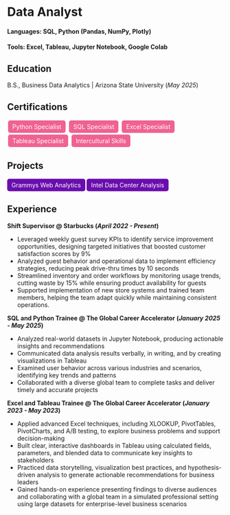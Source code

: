 # Data Analyst

#### Languages: SQL, Python (Pandas, NumPy, Plotly)
#### Tools: Excel, Tableau, Jupyter Notebook, Google Colab

## Education			        		
B.S., Business Data Analytics | Arizona State University (_May 2025_)

## Certifications

<a href="https://www.credential.net/5b99cdb5-95e5-48e9-b163-b9c59b5f96d8#acc.IBRzQVAs" target="_blank" style="padding:6px 10px; background-color:#ef6292; color:white; border-radius:5px; text-decoration:none; display:inline-block; margin:2px;">Python Specialist</a>
<a href="https://www.credential.net/c1f708ad-4d4a-403b-be1a-772aad27b0dd#acc.Abowy197" target="_blank" style="padding:6px 10px; background-color:#ef6292; color:white; border-radius:5px; text-decoration:none; display:inline-block; margin:2px;">SQL Specialist</a>
<a href="https://www.credential.net/414b3053-4053-403d-aaeb-739dfcd8bbd2#acc.6QP34AVI" target="_blank" style="padding:6px 10px; background-color:#ef6292; color:white; border-radius:5px; text-decoration:none; display:inline-block; margin:2px;">Excel Specialist</a>
<a href="https://www.credential.net/0558143e-40b4-4a74-9b86-62874c1ac1da#acc.fq7OjQpC" target="_blank" style="padding:6px 10px; background-color:#ef6292; color:white; border-radius:5px; text-decoration:none; display:inline-block; margin:2px;">Tableau Specialist</a>
<a href="https://www.credential.net/e68ea159-0cec-4fc2-8a15-2841a294d632#acc.43aYyUWn" target="_blank" style="padding:6px 10px; background-color:#ef6292; color:white; border-radius:5px; text-decoration:none; display:inline-block; margin:2px;">Intercultural Skills</a>

## Projects
<a href="https://github.com/lizmowrer/Grammys-Web-Analytics/blob/main/README.md" target="_blank" style="padding:6px 10px; background-color:#6a0dad; color:white; border-radius:5px; text-decoration:none; display:inline-block;">Grammys Web Analytics</a> <a href="https://github.com/lizmowrer/Intel-Data-Center-Analysis" target="_blank" style="padding:6px 10px; background-color:#6a0dad; color:white; border-radius:5px; text-decoration:none; display:inline-block;">Intel Data Center Analysis</a>

## Experience
**Shift Supervisor @ Starbucks (_April 2022 - Present_)**
- Leveraged weekly guest survey KPIs to identify service improvement opportunities, designing targeted initiatives that boosted customer satisfaction scores by 9%
- Analyzed guest behavior and operational data to implement efficiency strategies, reducing peak drive-thru times by 10 seconds
- Streamlined inventory and order workflows by monitoring usage trends, cutting waste by 15% while ensuring product availability for guests
- Supported implementation of new store systems and trained team members, helping the team adapt quickly while maintaining consistent operations.

**SQL and Python Trainee @ The Global Career Accelerator (_January 2025 - May 2025_)**
- Analyzed real-world datasets in Jupyter Notebook, producing actionable insights and recommendations
- Communicated data analysis results verbally, in writing, and by creating visualizations in Tableau
- Examined user behavior across various industries and scenarios, identifying key trends and patterns
- Collaborated with a diverse global team to complete tasks and deliver timely and accurate projects
  
**Excel and Tableau Trainee @ The Global Career Accelerator (_January 2023 - May 2023_)**
- Applied advanced Excel techniques, including XLOOKUP, PivotTables, PivotCharts, and A/B testing, to explore business problems and support decision-making
- Built clear, interactive dashboards in Tableau using calculated fields, parameters, and blended data to communicate key insights to stakeholders
- Practiced data storytelling, visualization best practices, and hypothesis-driven analysis to generate actionable recommendations for business leaders
- Gained hands-on experience presenting findings to diverse audiences and collaborating with a global team in a simulated professional setting using large datasets for enterprise-level business scenarios




